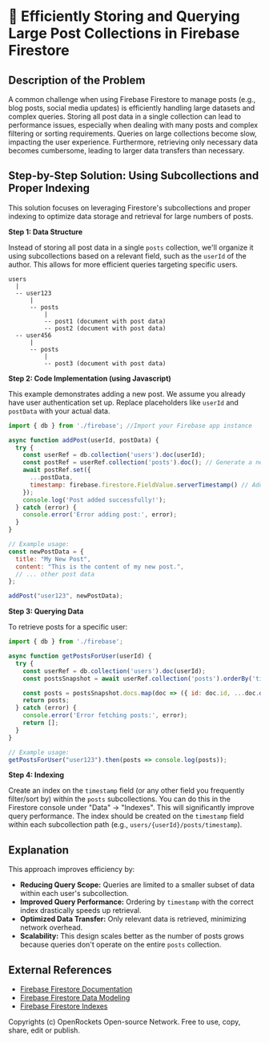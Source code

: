 # 🐞 Efficiently Storing and Querying Large Post Collections in Firebase Firestore


## Description of the Problem

A common challenge when using Firebase Firestore to manage posts (e.g., blog posts, social media updates) is efficiently handling large datasets and complex queries.  Storing all post data in a single collection can lead to performance issues, especially when dealing with many posts and complex filtering or sorting requirements.  Queries on large collections become slow, impacting the user experience.  Furthermore, retrieving only necessary data becomes cumbersome, leading to larger data transfers than necessary.

## Step-by-Step Solution: Using Subcollections and Proper Indexing

This solution focuses on leveraging Firestore's subcollections and proper indexing to optimize data storage and retrieval for large numbers of posts.

**Step 1: Data Structure**

Instead of storing all post data in a single `posts` collection, we'll organize it using subcollections based on a relevant field, such as the `userId` of the author. This allows for more efficient queries targeting specific users.

```
users
  |
  -- user123
      |
      -- posts
          |
          -- post1 (document with post data)
          -- post2 (document with post data)
  -- user456
      |
      -- posts
          |
          -- post3 (document with post data)
```

**Step 2: Code Implementation (using Javascript)**

This example demonstrates adding a new post.  We assume you already have user authentication set up.  Replace placeholders like `userId` and  `postData` with your actual data.

```javascript
import { db } from './firebase'; //Import your Firebase app instance

async function addPost(userId, postData) {
  try {
    const userRef = db.collection('users').doc(userId);
    const postRef = userRef.collection('posts').doc(); // Generate a new document ID
    await postRef.set({
      ...postData,
      timestamp: firebase.firestore.FieldValue.serverTimestamp() // Add a timestamp
    });
    console.log('Post added successfully!');
  } catch (error) {
    console.error('Error adding post:', error);
  }
}

// Example usage:
const newPostData = {
  title: "My New Post",
  content: "This is the content of my new post.",
  // ... other post data
};

addPost("user123", newPostData);
```

**Step 3: Querying Data**

To retrieve posts for a specific user:

```javascript
import { db } from './firebase';

async function getPostsForUser(userId) {
  try {
    const userRef = db.collection('users').doc(userId);
    const postsSnapshot = await userRef.collection('posts').orderBy('timestamp', 'desc').get(); // Order by timestamp (descending)

    const posts = postsSnapshot.docs.map(doc => ({ id: doc.id, ...doc.data() }));
    return posts;
  } catch (error) {
    console.error('Error fetching posts:', error);
    return [];
  }
}

// Example usage:
getPostsForUser("user123").then(posts => console.log(posts));

```


**Step 4:  Indexing**

Create an index on the `timestamp` field (or any other field you frequently filter/sort by) within the `posts` subcollections.  You can do this in the Firestore console under "Data" -> "Indexes".   This will significantly improve query performance.  The index should be created on the `timestamp` field within each subcollection path (e.g., `users/{userId}/posts/timestamp`).


## Explanation

This approach improves efficiency by:

* **Reducing Query Scope:** Queries are limited to a smaller subset of data within each user's subcollection.
* **Improved Query Performance:** Ordering by `timestamp` with the correct index drastically speeds up retrieval.
* **Optimized Data Transfer:**  Only relevant data is retrieved, minimizing network overhead.
* **Scalability:** This design scales better as the number of posts grows because queries don't operate on the entire `posts` collection.

## External References

* [Firebase Firestore Documentation](https://firebase.google.com/docs/firestore)
* [Firebase Firestore Data Modeling](https://firebase.google.com/docs/firestore/modeling-data)
* [Firebase Firestore Indexes](https://firebase.google.com/docs/firestore/query-data/indexes)


Copyrights (c) OpenRockets Open-source Network. Free to use, copy, share, edit or publish.

